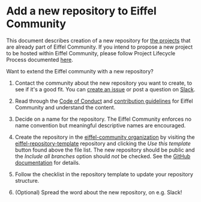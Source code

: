 # Add a new repository to Eiffel Community

This document describes creation of a new repository for [the projects](https://github.com/eiffel-community/community/blob/master/PROJECTS.md)
that are already part of Eiffel Community.
If you intend to propose a new project to be hosted within Eiffel Community, please follow Project Lifecycle Process
documented [here](https://github.com/eiffel-community/community/blob/master/PROJECT_LIFECYCLE.md).

Want to extend the Eiffel community with a new repository?

1. Contact the community about the new repository you want to create, to see if it's a good fit. You can [create an issue](https://github.com/eiffel-community/community/issues/new) or post a question on [Slack](https://join.slack.com/t/eiffel-workspace/shared_invite/enQtOTI3MzEzMzY4Mzg0LTA3NDVmNjgzZjk1YTFjNzk5OWE4MjExYzE1ODU1NzA1YzY5MzhlZmYxZmIwMzhiM2ExOWM4ZGJlYzdkN2M5OTE).
1. Read through the [Code of Conduct](https://github.com/eiffel-community/.github/blob/master/CODE_OF_CONDUCT.md) and [contribution guidelines](https://github.com/eiffel-community/.github/blob/master/CONTRIBUTING.md) for Eiffel Community and understand the content.

1. Decide on a name for the repository. The Eiffel Community enforces no name convention but meaningful descriptive names are encouraged.
1. Create the repository in the [eiffel-community organization](https://github.com/organizations/eiffel-community) by visiting the [eiffel-repository-template](https://github.com/eiffel-community/eiffel-repository-template) repository and clicking the _Use this template_ button found above the file list. The new repository should be public and the _Include all branches_ option should _not_ be checked. See the [GitHub documentation](https://docs.github.com/en/repositories/creating-and-managing-repositories/creating-a-repository-from-a-template) for details.
1. Follow the checklist in the repository template to update your repository structure.
1. (Optional) Spread the word about the new repository, on e.g. Slack!
